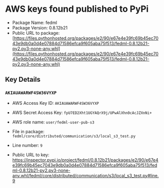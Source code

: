 # AWS keys found published to PyPi

* Package Name: fedml
* Package Version: 0.8.12b21
* Public URL to package: [https://files.pythonhosted.org/packages/e2/90/e67e4e39fc69b45ec7043e9db0a0d4e07884d71586efca9f605aba75f513/fedml-0.8.12b21-py2.py3-none-any.whl](https://files.pythonhosted.org/packages/e2/90/e67e4e39fc69b45ec7043e9db0a0d4e07884d71586efca9f605aba75f513/fedml-0.8.12b21-py2.py3-none-any.whl)

## Key Details

### `AKIAUAWARWF4SW36VYXP`

* AWS Access Key ID: `AKIAUAWARWF4SW36VYXP`
* AWS Secret Access Key: `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` 
* AWS role name: `user/fedml-user-pub-s3`
* File in package: `fedml/core/distributed/communication/s3/local_s3_test.py`
* Line number: `9`

* Public URL to key: https://inspector.pypi.io/project/fedml/0.8.12b21/packages/e2/90/e67e4e39fc69b45ec7043e9db0a0d4e07884d71586efca9f605aba75f513/fedml-0.8.12b21-py2.py3-none-any.whl/fedml/core/distributed/communication/s3/local_s3_test.py#line.9


